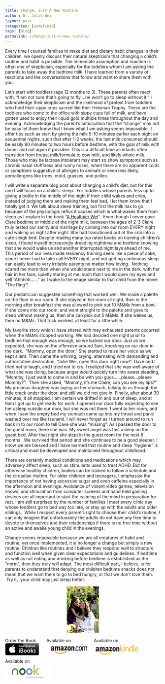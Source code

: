 ```yaml
---
title: Change, Just A New Routine
author: Dr. Julie Wei
layout: post
categories: [undefined]
tags: [blog]
permalink: /change-just-a-new-routine/
---
```

Every time I counsel families to make diet and dietary habit changes in their children, we openly discuss their natural skepticism that changing a child’s routine and habit is possible. The immediate assumption and reaction is often one of skepticism, especially for the toddlers whom I am asking the parents to take away the bedtime milk. I have learned from a variety of reactions and the conversations that follow and want to share them with you.

Let’s start with toddlers (age 12 months to 3). These parents often react with, “I am not sure that’s going to fly&#8230;.he won’t go to sleep without it.” I acknowledge their skepticism and the likelihood of protest from toddlers who hold their sippy cups sacred like their Heisman Trophy. These are the toddlers who come to the office with sippy cups full of milk, and have gotten used to enjoy their liquid gold multiple times throughout the day and evening. Acknowledging the parent’s anticipation that the “change” may not be easy let them know that I know what I am asking seems impossible.  I offer tips such as start by giving the milk 5-10 minutes earlier each night on sequential nights, such that after 1-2 weeks, the last milk consumed should be easily 90 minutes to two hours before bedtime, with the goal of milk with dinner and not again if possible. This is a difficult time as infants often transition from breast milk/formula to cow milk, and likely whole milk.  Those who may be lactose intolerant may start so show symptoms such as chronic nasal stuffiness and runny noses, when there are no apparent colds or symptoms suggestive of allergies to animals or even less likely, aeroallergens like trees, mold, grasses, and pollen.

I will write a separate blog post about changing a child’s diet, but for this one I will focus on a child’s  sleep.  For toddlers whose parents fess up to giving a bottle in the middle of the night if their child wakes and cries, instead of judging them and making them feel bad, I let them know that I totally get it. We talk about sleep training, but first the milk has to go because of the physiologic reflux it causes which is what wakes them from sleep as I explain in the book “[A Healthier Wei][1]”.  Even though I never gave Clare bedtime or middle of the night milk, between the ages of 2-3 Claire truly tested our sanity and marriage by coming into our room EVERY night and waking us night after night. She had transitioned out of the crib into a cute sleigh bed. Despite reading many top rated books on training children’s sleep, I found myself increasingly dreading nighttime and bedtime knowing that she would wake us and another interrupted night lays ahead of me. This period of our lives made residency training seem like a piece of cake, since I never had to take call EVERY night, and not getting continuous sleep can easily lead to very irritable parents no matter how loving.  Nothing scared me more than when she would stand next to me in the dark, with her hair in her face, quietly staring at me, such that I would open my eyes and yell “Ahhhhh……” as I wake to the image similar to that child from the movie “The Ring”!

Our pediatrician suggested something that worked well. We made a palette on the floor in our room. If she stayed in her room all night, then in the morning after breakfast she was allowed to pick out 10 M&Ms from a bowl. If she came into our room, and went straight to the palette and goes to sleep without waking us, then she can pick out 5 M&Ms. If she wakes us, then no M&Ms. That trick worked, at least for a little while.

My favorite story which I have shared with may exhausted parents occurred when the M&Ms stopped working. We had decided one night prior to bedtime that enough was enough, so we locked our door. Just as we expected, she was on the offensive around 3am, knocking on our door in the dark.  “Mommy, open the door.” She started to raise her voice as we kept silent. Then came the whining, crying, alternating with demanding and authoritative declaration, “Julie Wei, open this door right now!”. Dave and I tried not to laugh, and I tried not to cry. I realized that she was well aware of what she was doing, because anger would quickly turn into sweet pleading, “Mommy, I just want to come in and be with you guys……please…please Mommy?”.  Then she asked, “Mommy, it’s me Claire, can you see my lips?” My precious daughter was laying on her stomach, talking to us through the little crack under the door, and still we did not give in. Finally, after about 30 minutes, it all stopped. I am certain we drifted in and out of sleep, and at 6am I got up to get ready for work. I opened our door fully expecting to see her asleep outside our door, but she was not there. I went to her room, and when I saw the empty bed my stomach came up into my throat and panic washed over me like tsunami. I will never forget as I turned around to run back in to our room to tell Dave she was “missing”. As I passed the door to the guest room, there she was. My sweet angel was fast asleep on the guest bed. After that night she slept in the guest room for the next 8 months.  We survived that period and she continues to be a good sleeper. I know we are blessed and I have learned that routine and sleep “hygiene” is critical and must be developed and maintained throughout childhood.

There are certainly medical conditions and medications which may adversely affect sleep, such as stimulants used to treat ADHD. But for otherwise healthy children, bodies can be trained to follow a schedule and the circadian rhythm. For older children and teenagers, I emphasize the importance of not having excessive sugar and even caffeine especially in the afternoon and evenings. Avoidance of violent video games, television shows, and stimulation from computer screens and hand held gaming devices are all important to start the calming of the mind in preparation for rest. I am still surprised by the number of families I meet every clinic day whose toddlers go to bed way too late, or stay up with the adults and older siblings.  While I respect every parent’s right to choose their child’s routine, I can only imagine that unfortunately the adults do not have any free time to devote to themselves and their relationships if there is no free time without an active and awake young child in the evenings.

Change seems impossible because we are all creatures of habit and routine, yet once implemented, it si no longer a change but simply a new routine. Children like routines and I believe they respond well to structure and function well when given clear expectations and guidelines. If bedtime as well as not eating and drinking before bedtime is established as the “norm”, then they truly will adapt. The most difficult part, I believe, is for parents to understand that denying our children bedtime snacks does not mean that we want them to go to bed hungry, or that we don’t love them.  Try it,  your child may just sleep better.

<span style="width:105px;display:table;margin:0 auto;"><a href="the-book/"><img src="/wp-content/uploads/2014/04/AHealthierWei_cover_150.png" /></a></span>

<p style="height:80px">
  <span style="width:130px;display:inline-block;vertical-align:top;"> Order the Book <a href="https://itunes.apple.com/us/book/a-healthier-wei/id806784060?ls=1&mt=11#" target="_blank" > <img class="size-full wp-image-944" alt="Apple iBooks" title="Apple iBooks" src="/wp-content/uploads/2014/02/Download_on_iBooks_Badge_US-UK_110x40_090513.png" width="110" height="40" /></a> </span> <span style="width:150px;display:inline-block;vertical-align:top;">Available on <a href="http://amzn.to/1fSNqeb" target="_blank" > <img class="size-full wp-image-945" alt="Amazon.com" title="Amazon.com" src="/wp-content/uploads/2014/02/amazon_com_logo_160.jpg" width="160" height="47" /> </a> </span> <span  style="width:150px;display:inline-block;vertical-align:top;">Available on <a href="http://amzn.to/1eHEfNl" target="_blank" > <img class="size-full wp-image-946" alt="Amazon Kindle" title="Amazon Kindle" src="/wp-content/uploads/2014/02/kindle_logo_160.jpg" width="160" height="43" /> </a> </span> <span style="width:150px;display:inline-block;vertical-align:top;">Available on <a href="http://www.barnesandnoble.com/w/a-healthier-wei-julie-wei/1118260302?ean=2940148244592&itm=1&usri=2940148244592" target="_blank" > <img class="size-full wp-image-947" alt="Nook" title="Nook" src="/wp-content/uploads/2014/02/nook_logo_160.png" width="160" height="52" /></a> </span>
</p>



 [1]: the-book/ "The Book"
 [2]: the-book